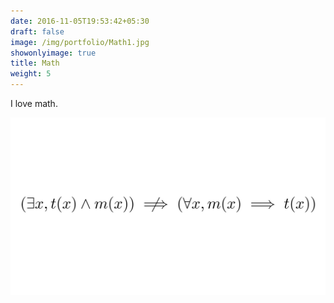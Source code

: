 ```yaml
---
date: 2016-11-05T19:53:42+05:30
draft: false
image: /img/portfolio/Math1.jpg
showonlyimage: true
title: Math
weight: 5
---
```


I love math.

<!--more-->

![](/img/portfolio/Math1.jpg)
